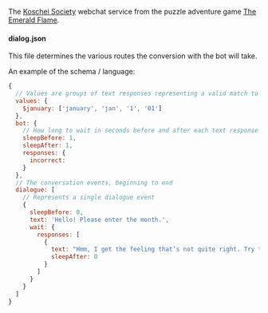 The [Koschei Society](https://www.koscheisociety.org/) webchat service from the puzzle adventure game [The Emerald Flame](https://www.getpostcurious.com/emeraldflame).

#### dialog.json
This file determines the various routes the conversion with the bot will take.

An example of the schema / language:
```javascript
{
  // Values are groups of text responses representing a valid match to triggers a bot response 
  values: {
    $january: ['january', 'jan', '1', '01']
  },
  bot: {
    // How long to wait in seconds before and after each text response
    sleepBefore: 1,
    sleepAfter: 1,
    responses: {
      incorrect: 
    }
  },
  // The conversation events, beginning to end
  dialogue: [
    // Represents a single dialogue event
    {
      sleepBefore: 0,
      text: 'Hello! Please enter the month.',
      wait: {
        responses: [
          {
            text: "Hmm, I get the feeling that’s not quite right. Try taking another look.",
            sleepAfter: 0
          }
        ]
      }
    }
  ]
}
```